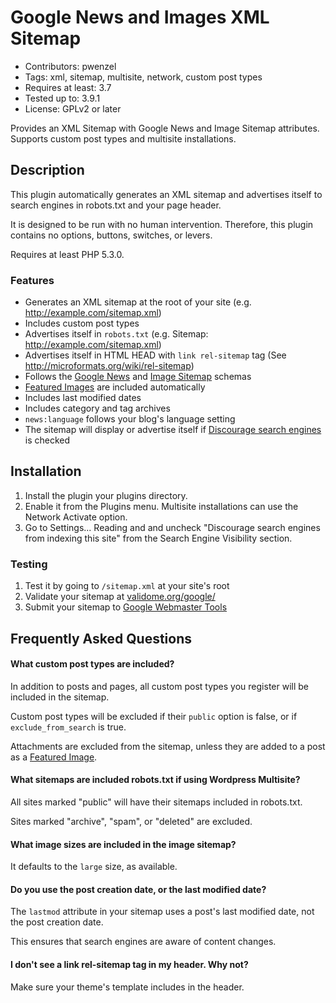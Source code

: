 # Google News and Images XML Sitemap

* Contributors: pwenzel
* Tags: xml, sitemap, multisite, network, custom post types
* Requires at least: 3.7
* Tested up to: 3.9.1
* License: GPLv2 or later

Provides an XML Sitemap with Google News and Image Sitemap attributes. Supports custom post types and multisite installations. 

## Description 

This plugin automatically generates an XML sitemap and advertises itself to search engines in robots.txt and your page header.

It is designed to be run with no human intervention. Therefore, this plugin contains no options, buttons, switches, or levers.

Requires at least PHP 5.3.0.

### Features 

* Generates an XML sitemap at the root of your site (e.g. http://example.com/sitemap.xml)
* Includes custom post types
* Advertises itself in <code>robots.txt</code> (e.g. Sitemap: http://example.com/sitemap.xml)
* Advertises itself in HTML HEAD with <code>link rel-sitemap</code> tag (See http://microformats.org/wiki/rel-sitemap)
* Follows the <a href="http://www.google.com/schemas/sitemap-news/0.9/">Google News</a> and <a href="http://www.google.com/schemas/sitemap-image/1.1/">Image Sitemap</a> schemas
* <a href="http://en.support.wordpress.com/featured-images/">Featured Images</a> are included automatically 
* Includes last modified dates
* Includes category and tag archives
* <code>news:language</code> follows your blog's language setting
* The sitemap will display or advertise itself if <a href="http://en.support.wordpress.com/search-engines/">Discourage search engines</a> is checked

## Installation 

1. Install the plugin your plugins directory.
2. Enable it from the Plugins menu. Multisite installations can use the Network Activate option. 
3. Go to Settings... Reading and and uncheck "Discourage search engines from indexing this site" from the Search Engine Visibility section. 

### Testing 

1. Test it by going to <code>/sitemap.xml</code> at your site's root
2. Validate your sitemap at <a href="http://www.validome.org/google/">validome.org/google/</a>
3. Submit your sitemap to <a href="https://www.google.com/webmasters/tools">Google Webmaster Tools</a>

## Frequently Asked Questions 

#### What custom post types are included?

In addition to posts and pages, all custom post types you register will be included in the sitemap. 

Custom post types will be excluded if their <code>public</code> option is false, or if <code>exclude_from_search</code> is true.

Attachments are excluded from the sitemap, unless they are added to a post as a <a href="http://en.support.wordpress.com/featured-images/">Featured Image</a>.

#### What sitemaps are included robots.txt if using Wordpress Multisite? 

All sites marked "public" will have their sitemaps included in robots.txt.

Sites marked "archive", "spam", or "deleted" are excluded.

#### What image sizes are included in the image sitemap? 

It defaults to the <code>large</code> size, as available.

#### Do you use the post creation date, or the last modified date?  
The <code>lastmod</code> attribute in your sitemap uses a post's last modified date, not the post creation date. 

This ensures that search engines are aware of content changes. 

#### I don't see a link rel-sitemap tag in my header. Why not? 

Make sure your theme's template includes <code><?php wp_head(); ?></code> in the header. 
